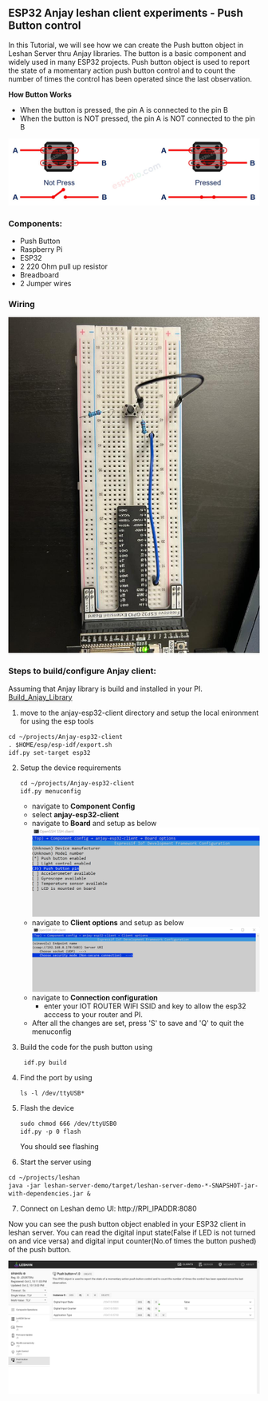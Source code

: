 ## ESP32 Anjay leshan client experiments - Push Button control

In this Tutorial, we will see how we can create the Push button object in Leshan Server thru Anjay libraries. The button is a basic component and widely used in many ESP32 projects. Push button object is used to report the state of a momentary action push button control and to count the number of times the control has been operated since the last observation.

**How Button Works**
- When the button is pressed, the pin A is connected to the pin B
- When the button is NOT pressed, the pin A is NOT connected to the pin B

![button](Img_Directory/esp32-how-button-works.jpg) 

### Components:

- Push Button
- Raspberry Pi
- ESP32
- 2 220 Ohm pull up resistor
- Breadboard
- 2 Jumper wires

### Wiring 

![circuit](Img_Directory/pushbutton_circuit.jpeg) 

### Steps to build/configure Anjay client:

Assuming that Anjay library is build and installed in your PI. [Build_Anjay_Library](https://github.com/saisusmithainavolu/VU_FALL22_IOT_SI/blob/main/ESP32_Anjay_leshan_client_Tutorial/build_Anjay_library.md)

1. move to the anjay-esp32-client directory and setup the local enironment for using the esp tools
```
cd ~/projects/Anjay-esp32-client
. $HOME/esp/esp-idf/export.sh
idf.py set-target esp32 
```

2. Setup the device requirements
     ```
     cd ~/projects/Anjay-esp32-client
     idf.py menuconfig
     ```
     - navigate to **Component Config**
     - select **anjay-esp32-client**
     - navigate to **Board** and setup as below      
         ![pushpin](Img_Directory/pushpin.png) 
     - navigate to **Client options** and setup as below    
     	![client_options](Img_Directory/client_options.png) 
     -  navigate to **Connection configuration**
         - enter your IOT ROUTER WIFI SSID and key to allow the esp32 acccess to your router and PI.
     - After all the changes are set, press 'S' to save and 'Q' to quit the menuconfig 
    
3. Build the code for the push button using
    
    ```
     idf.py build
     ```
4. Find the port by using

   ```
   ls -l /dev/ttyUSB*
   ```

5. Flash the device  
     ```
     sudo chmod 666 /dev/ttyUSB0
     idf.py -p 0 flash
     ```
     You should see flashing
     
6. Start the server using
```
cd ~/projects/leshan
java -jar leshan-server-demo/target/leshan-server-demo-*-SNAPSHOT-jar-with-dependencies.jar &
```

7. Connect on Leshan demo UI: http://RPI_IPADDR:8080
 
Now you can see the push button object enabled in your ESP32 client in leshan server. You can read the digital input state(False if LED is not turned on and vice versa) and digital input counter(No.of times the button pushed) of the push button. 

![Push_button](Img_Directory/Push_button.png) 

 
